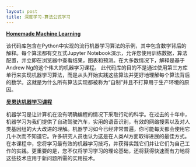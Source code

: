 ```yaml
---
layout: post
title: 深度学习-算法公式学习
---
```


[**Homemade Machine Learning**](https://github.com/trekhleb/homemade-machine-learning)

该代码库包含在Python中实现的流行机器学习算法的示例，其中包含数学背后的解释。每个算法都有交互式Jupyter Notebook演示，允许您使用训练数据，算法配置，并立即在浏览器中查看结果，图表和预测。在大多数情况下，解释是基于Andrew Ng的这个伟大的机器学习课程。
此代码库的目的不是通过使用第三方库单行来实现机器学习算法，而是从头开始实践这些算法并更好地理解每个算法背后的数学。这就是为什么所有算法实现都被称为“自制”并且不打算用于生产环境的原因。


[**吴恩达机器学习课程**](https://www.coursera.org/learn/machine-learning)

机器学习是让计算机在没有明确编程的情况下采取行动的科学。在过去的十年中，机器学习为我们提供了自动驾驶汽车，实用的语音识别，有效的网络搜索以及对人类基因组的大大改进的理解。机器学习如今已经非常普遍，你可能每天都会使用它几十次而不知道它。许多研究人员也认为这是在人类AI方面取得进展的最佳方式。在本课程中，您将学习最有效的机器学习技巧，并获得实践它们并让它们为自己工作的实践。更重要的是，您不仅将学习学习的理论基础，还将获得快速而有力地将这些技术应用于新问题所需的实用技术。


